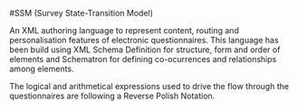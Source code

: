 #SSM (Survey State-Transition Model)

An XML authoring language to represent content, routing and personalisation features of electronic questionnaires. This language has been build using XML Schema Definition for
structure, form and order of elements and Schematron for defining co-ocurrences and relationships among elements.

The logical and arithmetical expressions used to drive the flow through the questionnaires are following a Reverse Polish Notation.
